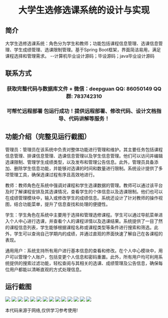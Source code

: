<p><h1 align="center">大学生选修选课系统的设计与实现</h1></p>

## 简介
大学生选修选课系统：角色分为学生和教师；功能包括课程信息管理、选课信息管理、学生成绩管理、选课限制管理。基于Spring Boot框架，界面简洁易用，满足课程选择和管理需求。    --计算机毕业设计源码；毕设源码；java毕业设计源码


## 联系方式
<p><h3 align="center">获取完整代码与数据库文件 + 微信：deepguan QQ: 86050149 QQ群: 783742310</h3></p>
<p><h3 align="center">可帮忙远程部署 包运行成功！提供远程部署、修改代码、设计文档指导、代码讲解等服务！</h3></p>

## 功能介绍（完整见运行截图）
管理员：管理员在该系统中负责对整体功能进行管理和维护。其主要任务包括课程信息管理、排课信息管理、选课信息管理以及学生信息管理。他们可以访问并编辑选课限制、管理学生成绩类型，以及发布和管理公告信息。此外，管理员具备添加、删除学生信息功能，并能够对选课的时间和数量进行限制。系统设计提供了多项管理工具，确保选课过程有序且高效地进行。

教师：教师角色在系统中强调对课程和学生选课数据的管理。教师可以通过该平台及时了解课程安排及其选课情况，查看学生的个体信息以及选课限制。他们也可以在成绩管理模块中，输入或修改学生的成绩信息。系统还设计了针对教师的操作视图，结合功能菜单，提升了信息查找和处理的便捷性。

学生：学生角色在系统中主要用于选择和管理选修课程。学生可以通过导航菜单进入个人中心进行选课，并查看个人的课程详情以及选课结果。系统提供了一目了然的课程信息列表，学生能够根据课程名称或课程类型等条件进行搜索和筛选。此外，学生可以查询自己学期内的成绩，并通过直观的界面快速了解自己在各课程的表现。

通用用户：系统支持所有用户进行基本信息的查看和修改。在个人中心模块中，用户可以管理个人账户，包括变更个人信息和密码重置。此外，所有用户均可利用系统提供的搜索过滤功能，轻松查阅与其相关的选课、成绩管理及公告信息，确保每位用户都能以清晰直观的方式处理信息。


## 运行截图
![](img/001.jpg)
![](img/002.jpg)
![](img/003.jpg)
![](img/004.jpg)
![](img/005.jpg)
![](img/006.jpg)
![](img/007.jpg)
![](img/008.jpg)
![](img/009.jpg)
![](img/010.jpg)
![](img/011.jpg)
![](img/012.jpg)
![](img/013.jpg)
![](img/014.jpg)

<p>本代码来源于网络,仅供学习参考使用!</p>
